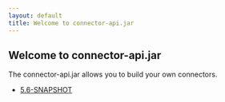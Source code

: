 ```yaml
---
layout: default
title: Welcome to connector-api.jar
---
```

## Welcome to connector-api.jar

The connector-api.jar allows you to build your own connectors.

- [5.6-SNAPSHOT](/connector-api/5.6-SNAPSHOT/connector-api-5.6-SNAPSHOT.jar)


